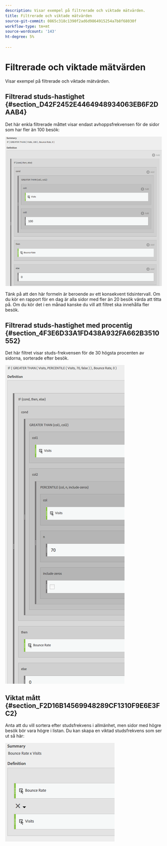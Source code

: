 ```yaml
---
description: Visar exempel på filtrerade och viktade mätvärden.
title: Filtrerade och viktade mätvärden
source-git-commit: 0865c318c1390f2ad6d9864915254a7b8f68030f
workflow-type: tm+mt
source-wordcount: '143'
ht-degree: 5%

---
```


# Filtrerade och viktade mätvärden

Visar exempel på filtrerade och viktade mätvärden.

## Filtrerad studs-hastighet {#section_D42F2452E4464948934063EB6F2DAAB4}

Det här enkla filtrerade måttet visar endast avhoppsfrekvensen för de sidor som har fler än 100 besök:

![](assets/cm_fbr.png)

Tänk på att den här formeln är beroende av ett konsekvent tidsintervall. Om du kör en rapport för en dag är alla sidor med fler än 20 besök värda att titta på. Om du kör det i en månad kanske du vill att filtret ska innehålla fler besök.

## Filtrerad studs-hastighet med procentig {#section_4F3E6D33A1FD438A932FA662B3510552}

Det här filtret visar studs-frekvensen för de 30 högsta procenten av sidorna, sorterade efter besök.

![](assets/cm_wbr_2.png)

## Viktat mått {#section_F2D16B14569948289CF1310F9E6E3FC2}

Anta att du vill sortera efter studsfrekvens i allmänhet, men sidor med högre besök bör vara högre i listan. Du kan skapa en viktad studsfrekvens som ser ut så här:

![](assets/cm_wbr.png)
